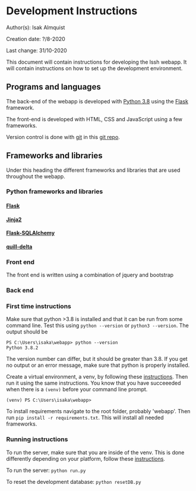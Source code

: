 # Development Instructions

Author(s): Isak Almquist

Creation date: ?/8-2020

Last change: 31/10-2020

This document will contain instructions for developing the lssh webapp. It will contain instructions on how to set up the development environment.

## Programs and languages
The back-end of the webapp is developed with [Python 3.8](https://www.python.org/) using the [Flask](https://flask.palletsprojects.com/en/1.1.x/) framework.

The front-end is developed with HTML, CSS and JavaScript using a few frameworks.

Version control is done with [git](https://git-scm.com/) in this [git repo](https://gitlab.liu.se/lssh/webapp).

## Frameworks and libraries
Under this heading the different frameworks and libraries that are used throughout the webapp.

### Python frameworks and libraries
#### [Flask](https://flask.palletsprojects.com/en/1.1.x/)
#### [Jinja2](https://jinja.palletsprojects.com/en/2.11.x/)
#### [Flask-SQLAlchemy](https://flask-sqlalchemy.palletsprojects.com/en/2.x/)
#### [quill-delta](https://github.com/forgeworks/quill-delta-python)

### Front end
The front end is written using a combination of jquery and bootstrap

### Back end

### First time instructions
Make sure that python >3.8 is installed and that it can be run from some command line. Test this using `python --version` or `python3 --version`. The output should be 
```
PS C:\Users\isaka\webapp> python --version
Python 3.8.2
```
The version number can differ, but it should be greater than 3.8. If you get no output or an error message, make sure that python is properly installed.

Create a virtual environment, a venv, by following these [instructions](https://docs.python.org/3/library/venv.html). Then run it using the same instructions. You know that you have succeeeded when there is a `(venv)` before your command line prompt.
```
(venv) PS C:\Users\isaka\webapp> 
```

To install requirements navigate to the root folder, probably 'webapp'. Then run `pip install -r requirements.txt`. This will install all needed frameworks.

### Running instructions
To run the server, make sure that you are inside of the venv. This is done differently depending on your platform, follow these [instructions](https://docs.python.org/3/library/venv.html).

To run the server: `python run.py`

To reset the development database: `python resetDB.py`